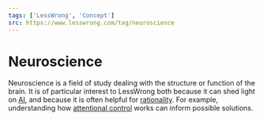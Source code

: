 ```yaml
---
tags: ['LessWrong', 'Concept']
src: https://www.lesswrong.com/tag/neuroscience
---
```


# Neuroscience
Neuroscience is a field of study dealing with the structure or function of the brain. It is of particular interest to LessWrong both because it can shed light on [AI](https://www.lesswrong.com/tag/ai?showPostCount=true), and because it is often helpful for [rationality](https://www.lesswrong.com/tag/rationality?showPostCount=true). For example, understanding how [attentional control](https://www.lesswrong.com/posts/rD57ysqawarsbry6v?lw_source=posts_sheet) works can inform possible solutions.

